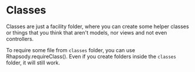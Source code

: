 # Classes

Classes are just a facility folder, where you can create some helper classes or things that you think that aren't models, nor views and not even controllers.

To require some file from `classes` folder, you can use Rhapsody.requireClass(<className>).
Even if you create folders inside the `classes` folder, it will still work.
